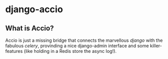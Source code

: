 # django-accio

What is Accio?
--------------

Accio is just a missing bridge that connects the marvellous *django* with the fabulous *celery*, provinding a nice django-admin interface and some killer-features (like holding in a Redis store the async log!).
